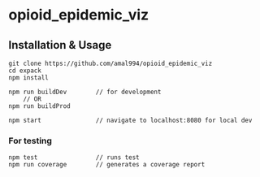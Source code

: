 # opioid_epidemic_viz

## Installation & Usage

    git clone https://github.com/amal994/opioid_epidemic_viz
    cd expack
    npm install
    
    npm run buildDev        // for development
        // OR
    npm run buildProd
    
    npm start               // navigate to localhost:8080 for local dev

### For testing

    npm test                // runs test
    npm run coverage        // generates a coverage report

